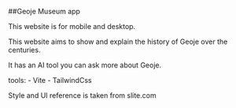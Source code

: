 ##Geoje Museum app

This website is for mobile and desktop.

This website aims to show and explain the history of Geoje over the centuries. 

It has an AI tool you can ask more about Geoje.

tools: 
    - Vite
    - TailwindCss


Style and UI reference is taken from slite.com
